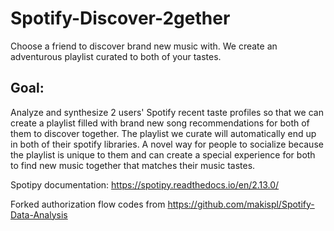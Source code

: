 # Spotify-Discover-2gether
Choose a friend to discover brand new music with. We create an adventurous playlist curated to both of your tastes.

## Goal:
Analyze and synthesize 2 users' Spotify recent taste profiles so that we can create a playlist filled with brand new song recommendations for both of them to discover together. The playlist we curate will automatically end up in both of their spotify libraries. A novel way for people to socialize because the playlist is unique to them and can create a special experience for both to find new music together that matches their music tastes.

Spotipy documentation: https://spotipy.readthedocs.io/en/2.13.0/

Forked authorization flow codes from https://github.com/makispl/Spotify-Data-Analysis
